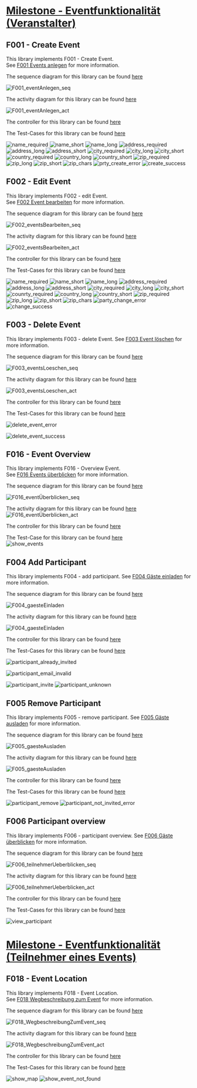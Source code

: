# [Milestone - Eventfunktionalität (Veranstalter)](https://github.com/party-time-2/party-time/milestone/2)

## F001 - Create Event

This library implements F001 - Create Event.  
See [F001 Events anlegen](https://github.com/party-time-2/party-time/issues/1) for more information.

The sequence diagram for this library can be found [here](/docs/F001/F001_eventAnlegen_seq.plantuml)

![F001_eventAnlegen_seq](/docs/PNG/F001/F001_eventAnlegen_seq.png)

The activity diagram for this library can be found [here](/docs/F001/F001_eventAnlegen_act.plantuml)

![F001_eventAnlegen_act](/docs/PNG/F001/F001_eventAnlegen_act.png)

The controller for this library can be found [here](/apps/party-time-backend/src/main/java/com/partytime/api/controller/EventController.java)

The Test-Cases for this library can be found [here](/apps/party-time-frontend-e2e/src/e2e/create.event.cy.ts)

![name_required](/docs/PNG/F001/Tests/create-event-error%20--%20should%20show%20party_name_required.png)
![name_short](/docs/PNG/F001/Tests/create-event-error%20--%20should%20show%20party_name_short.png)
![name_long](/docs/PNG/F001/Tests/create-event-error%20--%20should%20show%20party_name_long.png)
![address_required](/docs/PNG/F001/Tests/create-event-error%20--%20should%20show%20party_address_required.png)
![address_long](/docs/PNG/F001/Tests/create-event-error%20--%20should%20show%20party_address_long.png)
![address_short](/docs/PNG/F001/Tests/create-event-error%20--%20should%20show%20party_address_short.png)
![city_required](/docs/PNG/F001/Tests/create-event-error%20--%20should%20show%20party_city_required.png)
![city_long](/docs/PNG/F001/Tests/create-event-error%20--%20should%20show%20party_city_long.png)
![city_short](/docs/PNG/F001/Tests/create-event-error%20--%20should%20show%20party_city_short.png)
![country_required](/docs/PNG/F001/Tests/create-event-error%20--%20should%20show%20party_country_required.png)
![country_long](/docs/PNG/F001/Tests/create-event-error%20--%20should%20show%20party_country_long.png)
![country_short](/docs/PNG/F001/Tests/create-event-error%20--%20should%20show%20party_country_short.png)
![zip_required](/docs/PNG/F001/Tests/create-event-error%20--%20should%20show%20party_zip_required.png)
![zip_long](/docs/PNG/F001/Tests/create-event-error%20--%20should%20show%20party_zip_long.png)
![zip_short](/docs/PNG/F001/Tests/create-event-error%20--%20should%20show%20party_zip_short.png)
![zip_chars](/docs/PNG/F001/Tests/create-event-error%20--%20should%20show%20party_zip_chars.png)
![prty_create_error](/docs/PNG/F001/Tests/create-event-error%20--%20should%20show%20party_create_error.png)
![create_success](/docs/PNG/F001/Tests/create-event%20--%20should%20show%20create_success.png)

## F002 - Edit Event

This library implements F002 - edit Event.  
See [F002 Event bearbeiten](https://github.com/party-time-2/party-time/issues/2) for more information.

The sequence diagram for this library can be found [here](/docs/F002/F002_eventsBearbeiten_seq.plantuml)

![F002_eventsBearbeiten_seq](/docs/PNG/F002/F002_eventsBearbeiten_seq.png)

The activity diagram for this library can be found [here](/docs/F002/F002_eventsBearbeiten_act.plantuml)

![F002_eventsBearbeiten_act](/docs/PNG/F002/F002_eventsBearbeiten_act.png)

The controller for this library can be found [here](/apps/party-time-backend/src/main/java/com/partytime/api/controller/EventController.java)

The Test-Cases for this library can be found [here](/apps/party-time-frontend-e2e/src/e2e/change.event.cy.ts)

![name_required](/docs/PNG/F002/Tests/change-event-error%20--%20should%20show%20party_name_required.png)
![name_short](/docs/PNG/F002/Tests/change-event-error%20--%20should%20show%20party_name_short.png)
![name_long](/docs/PNG/F002/Tests/change-event-error%20--%20should%20show%20party_name_long.png)
![address_required](/docs/PNG/F002/Tests/change-event-error%20--%20should%20show%20party_address_required.png)
![address_long](/docs/PNG/F002/Tests/change-event-error%20--%20should%20show%20party_address_long.png)
![address_short](/docs/PNG/F002/Tests/change-event-error%20--%20should%20show%20party_address_short.png)
![city_required](/docs/PNG/F002/Tests/change-event-error%20--%20should%20show%20party_city_required.png)
![city_long](/docs/PNG/F002/Tests/change-event-error%20--%20should%20show%20party_city_long.png)
![city_short](/docs/PNG/F002/Tests/change-event-error%20--%20should%20show%20party_city_short.png)
![counrty_required](/docs/PNG/F002/Tests/change-event-error%20--%20should%20show%20party_country_required.png)
![country_long](/docs/PNG/F002/Tests/change-event-error%20--%20should%20show%20party_country_long.png)
![country_short](/docs/PNG/F002/Tests/change-event-error%20--%20should%20show%20party_country_short.png)
![zip_required](/docs/PNG/F002/Tests/change-event-error%20--%20should%20show%20party_zip_required.png)
![zip_long](/docs/PNG/F002/Tests/change-event-error%20--%20should%20show%20party_zip_long.png)
![zip_short](/docs/PNG/F002/Tests/change-event-error%20--%20should%20show%20party_zip_short.png)
![zip_chars](/docs/PNG/F002/Tests/change-event-error%20--%20should%20show%20party_zip_chars.png)
![party_change_error](/docs/PNG/F002/Tests/change-event-error%20--%20should%20show%20party_change_error.png)
![change_success](/docs/PNG/F002/Tests/change-event%20--%20should%20show%20change_success.png)

## F003 - Delete Event

This library implements F003 - delete Event.
See [F003 Event löschen](https://github.com/party-time-2/party-time/issues/3) for more information.

The sequence diagram for this library can be found [here](/docs/F003/F003_eventsLoeschen_seq.plantuml)

![F003_eventsLoeschen_seq](/docs/PNG/F003/F003_eventsLoeschen_seq.png)

The activity diagram for this library can be found [here](/docs/F003/F003_eventsLoeschen_act.plantuml)

![F003_eventsLoeschen_act](/docs/PNG/F003/F003_eventsLoeschen_act.png)

The controller for this library can be found [here](/apps/party-time-backend/src/main/java/com/partytime/api/controller/EventController.java)

The Test-Cases for this library can be found [here](/apps/party-time-frontend-e2e/src/e2e/delete.event.cy.ts)

![delete_event_error](/docs/PNG/F003/Tests/delete-event-error%20--%20should%20show%20delete-event-error.png)

![delete_event_success](/docs/PNG/F003/Tests/delete-event-success%20--%20should%20show%20delete-event-success.png)

## F016 - Event Overview

This library implements F016 - Overview Event.  
See [F016 Events überblicken](https://github.com/party-time-2/party-time/issues/16) for more information.

The sequence diagram for this library can be found [here](/docs/F016/F016_eventsUeberblicken_seq.plantuml)

![F016_eventÜberblicken_seq](/docs/PNG/F016/F016_eventsUeberblicken_seq.png)

The activity diagram for this library can be found [here](/docs/F016/F016_eventsUeberblicken_act.plantuml)  
![F016_eventÜberblicken_act](/docs/PNG/F016/F016_eventsUeberblicken_act.png)

The controller for this library can be found [here](/apps/party-time-backend/src/main/java/com/partytime/api/controller/EventController.java)

The Test-Case for this library can be found [here](/apps/party-time-frontend-e2e/src/e2e/overview.cy.ts)  
![show_events](/docs/PNG/F016/Tests/party-time-overview-events%20--%20should%20show%20events.png)

## F004 Add Participant

This library implements F004 - add participant.
See [F004 Gäste einladen](https://github.com/party-time-2/party-time/issues/4) for more information.

The sequence diagram for this library can be found [here](/docs/F004/F004_gaesteEinladen_seq.plantuml)

![F004_gaesteEinladen](/docs/PNG/F004/F004_gaesteEinladen_seq.png)

The activity diagram for this library can be found [here](/docs/F004/F004_gaesteEinladen_act.plantuml)

![F004_gaesteEinladen](/docs/PNG/F004/F004_gaesteEinladen_act.png)

The controller for this library can be found [here](/apps/party-time-backend/src/main/java/com/partytime/api/controller/EventController.java)

The Test-Cases for this library can be found [here](/apps/party-time-frontend-e2e/src/e2e/participants.cy.ts)

![participant_already_invited](/docs/PNG/F004/Tests/party-time-add-participant%20--%20should%20show%20participant_already_invited.png)

![participant_email_invalid](/docs/PNG/F004/Tests/party-time-add-participant%20--%20should%20show%20participant_email_invalid.png)

![participant_invite](/docs/PNG/F004/Tests/party-time-add-participant%20--%20should%20show%20participant_invite.png)
![participant_unknown](/docs/PNG/F004/Tests/party-time-add-participant%20--%20should%20show%20participant_unknown.png)

## F005 Remove Participant

This library implements F005 - remove participant.
See [F005 Gäste ausladen](https://github.com/party-time-2/party-time/issues/5) for more information.

The sequence diagram for this library can be found [here](/docs/F005/F005_gaesteAusladen_seq.plantuml)

![F005_gaesteAusladen](/docs/PNG/F005/F005_gaesteAusladen_seq.png)

The activity diagram for this library can be found [here](/docs/F005/F005_gaesteAusladen_act.plantuml)

![F005_gaesteAusladen](/docs/PNG/F005/F005_gaesteAusladen_act.png)

The controller for this library can be found [here](/apps/party-time-backend/src/main/java/com/partytime/api/controller/EventController.java)

The Test-Cases for this library can be found [here](/apps/party-time-frontend-e2e/src/e2e/participants.cy.ts)

![participant_remove](/docs/PNG/F005/Tests/party-time-remove-participant%20--%20should%20show%20participant_remove.png)
![participant_not_invited_error](/docs/PNG/F005/Tests/party-time-remove-participant%20--%20should%20show%20participant_remove.png)

## F006 Participant overview

This library implements F006 - participant overview.
See [F006 Gäste überblicken](https://github.com/party-time-2/party-time/issues/6) for more information.

The sequence diagram for this library can be found [here](/docs/F006/F006_teilnehmerUeberblicken_seq.plantuml)

![F006_teilnehmerUeberblicken_seq](/docs/PNG/F006/F006_teilnehmerUeberblicken_seq.png)

The activity diagram for this library can be found [here](/docs/F006/F006_teilnehmerUeberblicken_act.plantuml)

![F006_teilnehmerUeberblicken_act](/docs/PNG/F006/F006_teilnehmerUeberblicken_act.png)

The controller for this library can be found [here](/apps/party-time-backend/src/main/java/com/partytime/api/controller/EventController.java)

The Test-Cases for this library can be found [here](/apps/party-time-frontend-e2e/src/e2e/participants.cy.ts)

![view_participant](/docs/PNG/F006/Tests/party-time-view-participants%20--%20should%20show%20view_participants.png)

# [Milestone - Eventfunktionalität (Teilnehmer eines Events)](https://github.com/party-time-2/party-time/milestone/6)

## F018 - Event Location

This library implements F018 - Event Location.  
See [F018 Wegbeschreibung zum Event](https://github.com/party-time-2/party-time/issues/18) for more information.

The sequence diagram for this library can be found [here](/docs/F018/F018_WegbeschreibungZumEvent_seq.plantuml)

![F018_WegbeschreibungZumEvent_seq](/docs/PNG/F018/F018_WegbeschreibungZumEvent_seq.png)

The activity diagram for this library can be found [here](/docs/F018/F018_WegbeschreibungZumEvent_act.plantuml)

![F018_WegbeschreibungZumEvent_act](/docs/PNG/F018/F018_WegbeschreibungZumEvent_act.png)

The controller for this library can be found [here](/apps/party-time-backend/src/main/java/com/partytime/api/controller/EventParticipantController.java)

The Test-Cases for this library can be found [here](/apps/party-time-frontend-e2e/src/e2e/participants.cy.ts)

![show_map](/docs/PNG/F018/Tests/event-location%20success%20--%20should%20show%20map.png)
![show_event_not_found](/docs/PNG/F018/Tests/event-location%20error%20--%20should%20show%20event_not_found.png)
